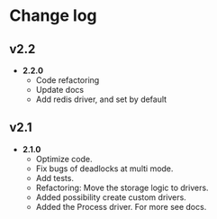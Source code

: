 # Change log

## v2.2
- **2.2.0**
  - Code refactoring
  - Update docs
  - Add redis driver, and set by default
## v2.1
- **2.1.0**
  - Optimize code.
  - Fix bugs of deadlocks at multi mode.
  - Add tests.
  - Refactoring: Move the storage logic to drivers. 
  - Added possibility create custom drivers.
  - Added the Process driver. For more see docs.
